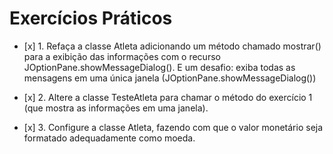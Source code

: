 # Exercícios Práticos

- \[x] 1. Refaça a classe Atleta adicionando um método chamado mostrar() para a exibição das informações
   com o recurso JOptionPane.showMessageDialog(). E um desafio: exiba todas as mensagens em uma
   única janela (JOptionPane.showMessageDialog())

- \[x] 2. Altere a classe TesteAtleta para chamar o método do exercício 1 (que mostra as informações em uma janela).

- \[x] 3. Configure a classe Atleta, fazendo com que o valor monetário seja formatado adequadamente como moeda.
